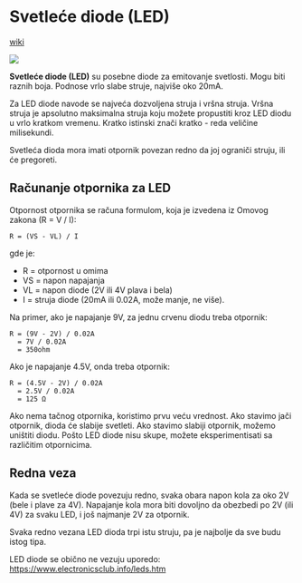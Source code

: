 # Svetleće diode (LED)

[wiki](https://sh.wikipedia.org/wiki/Svetle%C4%87a_dioda)

![](https://upload.wikimedia.org/wikipedia/commons/thumb/9/9e/Verschiedene_LEDs.jpg/640px-Verschiedene_LEDs.jpg)

**Svetleće diode (LED)** su posebne diode za emitovanje svetlosti. Mogu biti raznih boja. Podnose vrlo slabe struje, najviše oko 20mA. 

Za LED diode navode se najveća dozvoljena struja i vršna struja. Vršna struja je apsolutno maksimalna struja koju možete propustiti kroz LED diodu u vrlo kratkom vremenu. Kratko istinski znači kratko - reda veličine milisekundi.

Svetleća dioda mora imati otpornik povezan redno da joj ograniči struju, ili će pregoreti. 

## Računanje otpornika za LED

Otpornost otpornika se računa formulom, koja je izvedena iz Omovog zakona (R = V / I):

```
R = (VS - VL) / I 
```

gde je:
- R = otpornost u omima
- VS = napon napajanja
- VL = napon diode (2V ili 4V plava i bela)
- I = struja diode (20mA ili 0.02A, može manje, ne više). 

Na primer, ako je napajanje 9V, za jednu crvenu diodu treba otpornik:

```
R = (9V - 2V) / 0.02A 
  = 7V / 0.02A 
  = 350ohm
```

Ako je napajanje 4.5V, onda treba otpornik:

```
R = (4.5V - 2V) / 0.02A
  = 2.5V / 0.02A
  = 125 Ω
```

Ako nema tačnog otpornika, koristimo prvu veću vrednost. Ako stavimo jači otpornik, dioda će slabije svetleti. Ako stavimo slabiji otpornik, možemo uništiti diodu. Pošto LED diode nisu skupe, možete eksperimentisati sa različitim otpornicima.

## Redna veza

Kada se svetleće diode povezuju redno, svaka obara napon kola za oko 2V (bele i plave za 4V). Napajanje kola mora biti dovoljno da obezbedi po 2V (ili 4V) za svaku LED, i još najmanje 2V za otpornik.

Svaka redno vezana LED dioda trpi istu struju, pa je najbolje da sve budu istog tipa. 

LED diode se obično ne vezuju uporedo: https://www.electronicsclub.info/leds.htm
